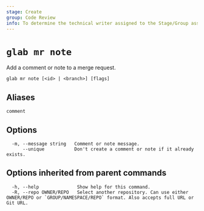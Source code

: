 ```yaml
---
stage: Create
group: Code Review
info: To determine the technical writer assigned to the Stage/Group associated with this page, see https://about.gitlab.com/handbook/product/ux/technical-writing/#assignments
---
```


<!--
This documentation is auto generated by a script.
Please do not edit this file directly. Run `make gen-docs` instead.
-->

# `glab mr note`

Add a comment or note to a merge request.

```plaintext
glab mr note [<id> | <branch>] [flags]
```

## Aliases

```plaintext
comment
```

## Options

```plaintext
  -m, --message string   Comment or note message.
      --unique           Don't create a comment or note if it already exists.
```

## Options inherited from parent commands

```plaintext
  -h, --help              Show help for this command.
  -R, --repo OWNER/REPO   Select another repository. Can use either OWNER/REPO or `GROUP/NAMESPACE/REPO` format. Also accepts full URL or Git URL.
```

